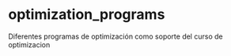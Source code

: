 # optimization_programs
Diferentes programas de optimización como soporte del curso de optimizacion
